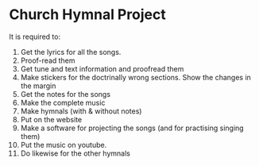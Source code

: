 # Church Hymnal Project

It is required to:

1. Get the lyrics for all the songs.
2. Proof-read them
3. Get tune and text information and proofread them
4. Make stickers for the doctrinally wrong sections. Show the changes in the margin
5. Get the notes for the songs
6. Make the complete music
7. Make hymnals (with & without notes)
8. Put on the website
9. Make a software for projecting the songs (and for practising singing them)
10. Put the music on youtube.
11. Do likewise for the other hymnals